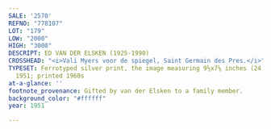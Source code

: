 ```yaml
---
SALE: '2570'
REFNO: "778107"
LOT: "179"
LOW: "2000"
HIGH: "3000"
DESCRIPT: ED VAN DER ELSKEN (1925-1990)
CROSSHEAD: "<i>Vali Myers voor de spiegel, Saint Germain des Pres.</i>"
TYPESET: Ferrotyped silver print, the image measuring 9½x7⅛ inches (24.1x18.1 cm.).
  1951; printed 1960s
at-a-glance: ''
footnote_provenance: Gifted by van der Elsken to a family member.
background_color: "#ffffff"
year: 1951

---
```


